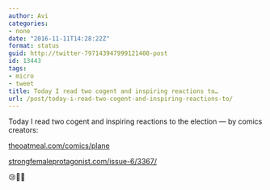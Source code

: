 ```yaml
---
author: Avi
categories:
- none
date: "2016-11-11T14:28:22Z"
format: status
guid: http://twitter-797143947999121408-post
id: 13443
tags:
- micro
- tweet
title: Today I read two cogent and inspiring reactions to…
url: /post/today-i-read-two-cogent-and-inspiring-reactions-to/
---
```

Today I read two cogent and inspiring reactions to the election — by comics creators:

[theoatmeal.com/comics/plane](http://theoatmeal.com/comics/plane)

[strongfemaleprotagonist.com/issue-6/3367/](https://strongfemaleprotagonist.com/issue-6/3367/)

😢🙇💪